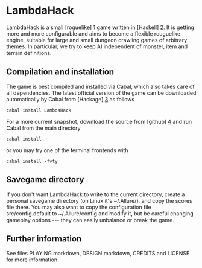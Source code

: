 LambdaHack
==========

LambdaHack is a small [roguelike] [1] game written in [Haskell] [2].
It is getting more and more configurable and aims to become a flexible
rouguelike engine, suitable for large and small dungeon crawling games
of arbitrary themes. In particular, we try to keep AI independent
of monster, item and terrain definitions.


Compilation and installation
----------------------------

The game is best compiled and installed via Cabal, which also takes care
of all dependencies. The latest official version of the game can be downloaded
automatically by Cabal from [Hackage] [3] as follows

    cabal install LambdaHack

For a more current snapshot, download the source from [github] [4]
and run Cabal from the main directory

    cabal install

or you may try one of the terminal frontends with

    cabal install -fvty


Savegame directory
------------------

If you don't want LambdaHack to write to the current directory,
create a personal savegame directory (on Linux it's ~/.Allure/).
and copy the scores file there. You may also want to
copy the configuration file src/config.default to
~/.Allure/config and modify it, but be careful changing
gameplay options --- they can easily unbalance or break the game.


Further information
-------------------

See files PLAYING.markdown, DESIGN.markdown, CREDITS and LICENSE
for more information.



[1]: http://roguebasin.roguelikedevelopment.org/index.php?title=Berlin_Interpretation
[2]: http://www.haskell.org/
[3]: http://hackage.haskell.org/package/LambdaHack
[4]: http://github.com/kosmikus/LambdaHack
